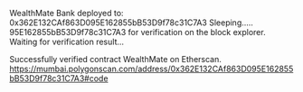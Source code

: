 WealthMate Bank deployed to:  0x362E132CAf863D095E162855bB53D9f78c31C7A3
Sleeping.....
95E162855bB53D9f78c31C7A3
for verification on the block explorer. Waiting for verification result...

Successfully verified contract WealthMate on Etherscan.
https://mumbai.polygonscan.com/address/0x362E132CAf863D095E162855bB53D9f78c31C7A3#code 